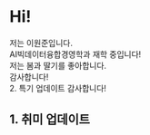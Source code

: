 # Hi!
저는 이원준입니다.  
AI빅데이터융합경영학과 재학 중입니다!  
저는 봄과 딸기를 좋아합니다.  
감사합니다!  
2. 특기 업데이트
감사합니다!
## 1. 취미 업데이트
